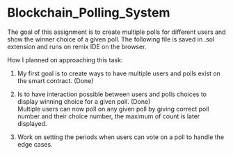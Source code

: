 # Blockchain_Polling_System

The goal of this assignment is to create multiple polls for different users and show the winner choice of a given poll. The following file is saved in .sol extension and runs on remix IDE on the browser.


How I planned on approaching this task:

1) My first goal is to create ways to have multiple users and polls exist on the smart contract. (Done)

2) Is to have interaction possible between users and polls choices to display winning choice for a given poll. (Done)  
      Multiple users can now poll on any given poll by giving correct poll number and their choice number, the maximum of count is later displayed.

3) Work on setting the periods when users can vote on a poll to handle the edge cases.


